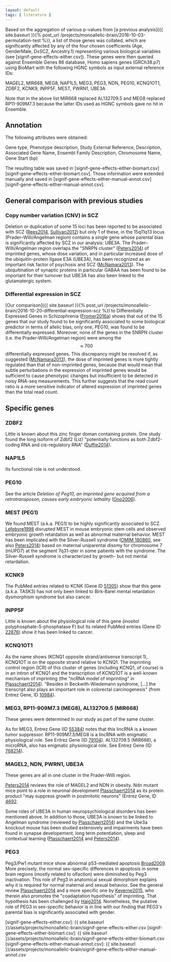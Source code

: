 ```yaml
---
layout: default
tags: [ literature ]
---
```


Based on the aggregation of various p-values from [a previous analysis]({{ site.baseurl }}{% post_url /projects/monoallelic-brain/2016-10-03-permutation-test %}), a list of those genes was collated, which are significantly affected by any of the four chosen coefficients (Age, GenderMale, DxSCZ, Ancestry.1) representing various biological variables (see [signif-gene-effects-either.csv]).  These genes were then queried against Ensemble Genes 86 database, Homo sapiens genes (GRCh38.p7) using BioMart with the following HGNC symbols as input external reference IDs:

MAGEL2,
MIR668,
MEG8,
NAP1L5,
MEG3,
PEG3,
NDN,
PEG10,
KCNQ1OT1,
ZDBF2,
KCNK9,
INPP5F,
MEST,
PWRN1,
UBE3A

Note that in the above list MIR668 replaced AL132709.5 and MEG8 replaced RP11-909M7.3 because the latter IDs used as HGNC symbols gave no hit in Ensemble.

## Annotation

The following attributes were obtained:

Gene type,
Phenotype description,
Study External Reference,
Description,
Associated Gene Name,
Ensembl Family Description,
Chromosome Name,
Gene Start (bp)

The resulting table was saved in [signif-gene-effects-either-biomart.csv][signif-gene-effects-either-biomart.csv].  Those information were extended manually and saved in [signif-gene-effects-either-manual-annot.csv][signif-gene-effects-either-manual-annot.csv].

## General comparison with previous studies

### Copy number variation (CNV) in SCZ

Deletion or duplication of some 15 loci has been reported to be associated with SCZ ([Rees2014], [Sullivan2012]) but only 1 of these, in the 15q11q13 locus (Prader–Willi/Angelman region) contains a single gene whose parental bias is significantly affected by SCZ in our analysis: UBE3A.  The Prader–Willi/Angelman region overlaps the "SNRPN cluster" ([Peters2014]) of imprinted genes, whose dose variation, and in particular increased dose of the ubiquitin-protein ligase E3A (UBE3A), has been recognized as an important risk factor of psychosis and SCZ ([McNamara2013]).  The ubiquitination of synaptic proteins in particular GABAA has been found to be important for their turnover but UBE3A has also been linked to the glutamatergic system.

### Differential expression in SCZ

[Our comparison]({{ site.baseurl }}{% post_url /projects/monoallelic-brain/2016-10-20-differential-expression-scz %}) to Differentially Expressed Genes in Schizophrenia ([Fromer2016a]) shows that out of the 15 genes that our study found to be significantly associated to some biological predictor in terms of allelic bias, only one, PEG10, was found to be differentially expressed.  Moreover, none of the genes in the SNRPN cluster (i.e. the Prader-Willi/Angelman region) were among the $$\approx 700$$ differentially expressed genes.  This discrepancy might be resolved if, as suggested ([McNamara2013]), the dose of imprinted genes is more tightly regulated than that of non-imprinted genes, because that would mean that subtle perturbations in the expression of imprinted genes would be sufficient to cause phenotypic changes but insufficient to be detected in noisy RNA-seq measurements.  This further suggests that the read count ratio is a more sensitive indicator of altered expression of imprinted genes than the total read count.

## Specific genes

### ZDBF2

Little is known about this zinc finger doman containing protein.  One study found  the long isoform of Zdbf2 (Liz) "potentially functions as both Zdbf2-coding RNA and cis-regulatory RNA" ([Duffie2014]).

### NAP1L5

Its functional role is not understood.

### PEG10

See the article *Deletion of Peg10, an imprinted gene acquired from a retrotransposon, causes early embryonic lethality* ([Ono2006]).

### MEST (PEG1)

We found MEST (a.k.a. PEG1) to be highly significantly associated to SCZ.  [Lefebvre1998] disrupted MEST in mouse embryonic stem cells and observed embryonic growth retardation as well as abnormal maternal behavior.  MEST has been implicated with the Silver-Russell syndrome ([OMIM 180860], see also [Peters2014]) based on maternal uniparental disomy for chromosome 7 (mUPD7) at the segment 7q31-qter in some patients with the syndrome.  The Silver-Russell syndrome is characterized by growth- but not mental retardation.

### KCNK9

The PubMed entries related to KCNK (Gene ID [51305](https://www.ncbi.nlm.nih.gov/gene/51305)) show that this gene (a.k.a. TASK3) has not only been linked to Birk-Barel mental retardation dysmorphism syndrome but also cancer.

### INPP5F

Little is known about the physiological role of this gene (inositol polyphosphate-5-phosphatase F) but its related PubMed entries (Gene ID [22876](https://www.ncbi.nlm.nih.gov/gene/22876)) show it has been linked to cancer.

### KCNQ1OT1

As the name shows (KCNQ1 opposite strand/antisense transcript 1), KCNQ1OT is on the opposite strand relative to KCNQ1.  The imprinting control region (ICR) of this cluster of genes (including KCNQ1, of course) is in an intron of KCNQ1 and the transcription of KCNQ1OT is a well-known mechanism of imprinting (the "ncRNA model of imprinting" in [Plasschaert2014]).  "Besides in Beckwith-Wiedemann syndrome, [...] the transcript also plays an important role in colorectal carcinogenesis" (from Entrez Gene, ID [10984](https://www.ncbi.nlm.nih.gov/gene/10984)).

### MEG3, RP11-909M7.3 (MEG8), AL132709.5 (MIR668)

These genes were determined in our study as part of the same cluster.

As for MEG3, Entrez Gene (ID [55384](https://www.ncbi.nlm.nih.gov/gene/55384)) notes that this lincRNA is a known tumor suppressor. RP11-909M7.3/MEG8 is a lincRNA with enigmatic physiological role.  See Entrez Gene (ID [79104](https://www.ncbi.nlm.nih.gov/gene/79104)).  AL132709.5 (MIR668), a microRNA, also has enigmatic physiological role.  See Entrez Gene (ID [768214](https://www.ncbi.nlm.nih.gov/gene/768214)).

### MAGEL2, NDN, PWRN1, UBE3A

These genes are all in one cluster in the Prader-Willi region.

[Peters2014] reviews the role of MAGEL2 and NDN in obesity.  Ndn mutant mice point to a role in neuronal development [Plasschaert2014] as its protein product "may suppress growth in postmitotic neurons" (Entrez Gene, ID [4692](https://www.ncbi.nlm.nih.gov/gene/4692).

Some roles of UBE3A in human neuropsychiological disorders has been mentioned above.  In addition to those, UBE3A is known to be linked to Angelman syndrome (reviewed by [Plasschaert2014]) and the Ube3a knockout mouse has been studied extensively and impairments have been found in synapse developement, long term potentiation, sleep and contextual learning ([Plasschaert2014] and [Peters2014]).

### PEG3

Peg3/Pw1 mutant mice show abnormal p53-mediated apoptosis [Broad2009].  More precisely, the normal sex-specific differences in apoptosis in some brain regions (mostly related to olfaction) were diminished by Peg3 inactivation.  This role of Peg3 in anatomical sexual dimorphism explains why it is required for normal maternal and sexual behavior.  See the general review [Plasschaert2014] and a more specific one by [Keverne2015], who therein also promotes the "coadaptation hypothesis" of imprinting.  That hypothesis has been challenged by [Haig2014].  Nonetheless, the putative role of PEG3 in sex-specific behavior is in line with our finding that PEG3's parental bias is significantly associated with gender.

[Rees2014]: http://www.ncbi.nlm.nih.gov/pubmed/24311552
[Sullivan2012]: http://www.ncbi.nlm.nih.gov/pubmed/22777127
[Peters2014]: https://www.ncbi.nlm.nih.gov/pubmed/24958438
[McNamara2013]: http://www.ncbi.nlm.nih.gov/pubmed/23697931
[Fromer2016a]: http://www.ncbi.nlm.nih.gov/pubmed/27668389
[Lefebvre1998]: http://www.ncbi.nlm.nih.gov/pubmed/9771709
[Keverne2015]: http://www.ncbi.nlm.nih.gov/pubmed/25404322
[OMIM 180860]: http://omim.org/entry/180860
[Broad2009]: http://www.ncbi.nlm.nih.gov/pubmed/19224563
[Plasschaert2014]: http://www.ncbi.nlm.nih.gov/pubmed/24757003
[Haig2014]: http://www.ncbi.nlm.nih.gov/pubmed/24129605
[Duffie2014]: http://www.ncbi.nlm.nih.gov/pubmed/24589776
[Ono2006]: http://www.ncbi.nlm.nih.gov/pubmed/16341224

[signif-gene-effects-either.csv]: {{ site.baseurl }}/assets/projects/monoallelic-brain/signif-gene-effects-either.csv
[signif-gene-effects-either-biomart.csv]: {{ site.baseurl }}/assets/projects/monoallelic-brain/signif-gene-effects-either-biomart.csv
[signif-gene-effects-either-manual-annot.csv]: {{ site.baseurl }}/assets/projects/monoallelic-brain/signif-gene-effects-either-manual-annot.csv
<!-- MathJax scripts -->
<script type="text/javascript" src="https://cdn.mathjax.org/mathjax/latest/MathJax.js?config=TeX-AMS-MML_HTMLorMML"></script>
